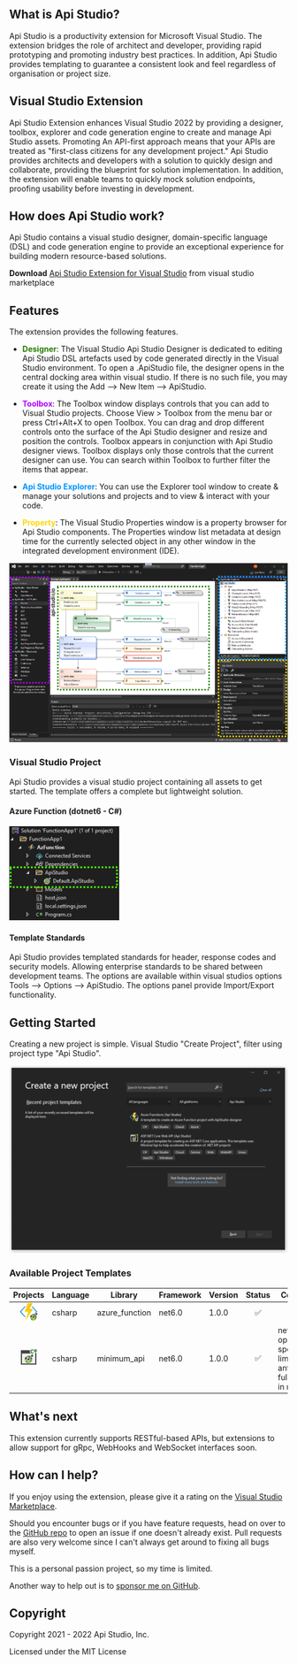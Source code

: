 ## **What is Api Studio?**

Api Studio is a productivity extension for Microsoft Visual Studio. The extension bridges the role of architect and developer, providing rapid prototyping and promoting industry best practices. In addition, Api Studio provides templating to guarantee a consistent look and feel regardless of organisation or project size.

## **Visual Studio Extension**

Api Studio Extension enhances Visual Studio 2022 by providing a designer, toolbox, explorer and code generation engine to create and manage Api Studio assets. Promoting An API-first approach means that your APIs are treated as "first-class citizens for any development project." Api Studio provides architects and developers with a solution to quickly design and collaborate, providing the blueprint for solution implementation. In addition, the extension will enable teams to quickly mock solution endpoints, proofing usability before investing in development.

## **How does Api Studio work?**

Api Studio contains a visual studio designer, domain-specific language (DSL) and code generation engine to provide an exceptional experience for building modern resource-based solutions.

**Download** [Api Studio Extension for Visual Studio](https://marketplace.visualstudio.com/items?itemName=AndrewButson.ApiStudio) from visual studio marketplace

## **Features**

The extension provides the following features.

- <span style="color:#267F00;">**Designer**</span>: The Visual Studio Api Studio Designer is dedicated to editing Api Studio DSL artefacts used by code generated directly in the Visual Studio environment. To open a .ApiStudio file, the designer opens in the central docking area within visual studio. If there is no such file, you may create it using the Add --> New Item --> ApiStudio.

- <span style="color:#B200FF;">**Toolbox**</span>: The Toolbox window displays controls that you can add to Visual Studio projects. Choose View > Toolbox from the menu bar or press Ctrl+Alt+X to open Toolbox. You can drag and drop different controls onto the surface of the Api Studio designer and resize and position the controls. Toolbox appears in conjunction with Api Studio designer views. Toolbox displays only those controls that the current designer can use. You can search within Toolbox to further filter the items that appear.

- <span style="color:#0094FF;">**Api Studio Explorer**</span>: You can use the Explorer tool window to create & manage your solutions and projects and to view & interact with your code.

- <span style="color:#FFD800;">**Property**</span>: The Visual Studio Properties window is a property browser for Api Studio components. The Properties window list metadata at design time for the currently selected object in any other window in the integrated development environment (IDE).

![api-studio-visualstudio-overview-highlighted__1.png](images/api-studio-visualstudio-overview-highlighted.png)

### **Visual Studio Project**

Api Studio provides a visual studio project containing all assets to get started. The template offers a complete but lightweight solution.

#### Azure Function (dotnet6 - C#)

![api-studio-visualstudio-project.png](images/api-studio-visualstudio-project.png)

#### **Template Standards**

Api Studio provides templated standards for header, response codes and security models. Allowing enterprise standards to be shared between development teams. The options are available within visual studios options Tools --> Options --> ApiStudio. The options panel provide Import/Export functionality.

## **Getting Started**

Creating a new project is simple. Visual Studio "Create Project", filter using project type "Api Studio".

![api-studio-project-template-filter.png](images/api-studio-project-template-filter.png)

### Available Project Templates

|                                          Projects                                           | Language | Library        | Framework | Version | Status | Comments                                                                     |
| :-----------------------------------------------------------------------------------------: | -------- | -------------- | --------- | ------- | :----: | ---------------------------------------------------------------------------- |
| ![csharp-azurefunction-dotnet6](images/api-studio.codegen.csharp-azurefunction-dotnet6.png) | csharp   | azure_function | net6.0    | 1.0.0   |   ✅   |
|    ![csharp-minimalapi-dotnet6](images/api-studio.codegen.csharp-minimalapi-dotnet6.png)    | csharp   | minimum_api    | net6.0    | 1.0.0   |   ✅   | net6.0 openapi specification limitations, anticipated full support in net7.0 |

## **What's next**

This extension currently supports RESTful-based APIs, but extensions to allow support for gRpc, WebHooks and WebSocket interfaces soon.

## **How can I help?**

If you enjoy using the extension, please give it a rating on the [Visual Studio Marketplace](https://marketplace.visualstudio.com/items?itemName=AndrewButson.ApiStudio).

Should you encounter bugs or if you have feature requests, head on over to the [GitHub repo](https://github.com/arbs-io/api-studio-visualstudio) to open an issue if one doesn't already exist.
Pull requests are also very welcome since I can't always get around to fixing all bugs myself.

This is a personal passion project, so my time is limited.

Another way to help out is to [sponsor me on GitHub](https://github.com/sponsors/arbs-io).

## **Copyright**

Copyright 2021 - 2022 Api Studio, Inc.

Licensed under the MIT License
